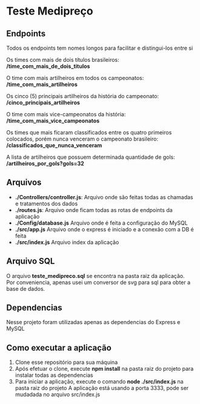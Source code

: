 # Teste Medipreço



## Endpoints
Todos os endpoints tem nomes longos para facilitar e distingui-los entre si

Os times com mais de dois títulos brasileiros:<br />
**/time_com_mais_de_dois_titulos**
 
O time com mais artilheiros em todos os campeonatos:<br />
**/time_com_mais_artilheiros**
 
Os cinco (5) principais artilheiros da história do campeonato:<br />
  **/cinco_principais_artilheiros**
 
O time com mais vice-campeonatos da história:<br />
**/time_com_mais_vice_campeonatos**
 
Os times que mais ficaram classificados entre os quatro primeiros colocados, porém nunca venceram o campeonato brasileiro:<br />
**/classificados_que_nunca_venceram**
 
A lista de artilheiros que possuem determinada quantidade de gols:<br />
**/artilheiros_por_gols?gols=32**

## Arquivos
* **./Controllers/controller.js**: Arquivo onde são feitas todas as chamadas e tratamentos dos dados 
* **./routes.js**: Arquivo onde ficam todas as rotas de endpoints da aplicação 
* **./Config/database.js** Arquivo onde é feita a configuração do MySQL 
* **./src/app.js** Arquivo onde o express é iniciado e a conexão com a DB é feita 
* **./src/index.js** Arquivo index da aplicação

## Arquivo SQL
O arquivo  **teste_medipreco.sql** se encontra na pasta raiz da aplicação.<br />
Por conveniencia, apenas usei um conversor de svg para sql para obter a base de dados.

## Dependencias
Nesse projeto foram utilizadas apenas as dependencias do Express e MySQL

## Como executar a aplicação
1. Clone esse repositório para sua máquina
1. Após efetuar o clone, execute **npm install** na pasta raiz do projeto para instalar todas as dependencias
1. Para iniciar a aplicação, execute o comando **node ./src/index.js** na pasta raiz do projeto
A aplicação está usando a porta 3333, pode ser mudadada no arquivo src/index.js


